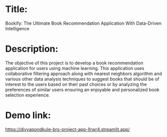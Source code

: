 # Title: 

Bookify: The Ultimate Book Recommendation Application With Data-Driven Intelligence


# Description:

The objective of this project is to develop a book recommendation application for users using machine learning. This application uses collaborative filtering approach along with nearest neighbors algorithm and various other data analysis techniques to suggest books that should be of interest to the users based on their past choices or by analyzing the preferences of similar users ensuring an enjoyable and personalized book selection experience.


# Demo link: 

https://divyapondkule-brs-project-app-llrwr4.streamlit.app/
